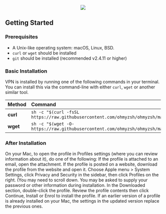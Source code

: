
<p align="center"><img src="https://play-lh.googleusercontent.com/jGWTmzRGONph6Z8Df6JRuTVbBrL8-k-Tdx6CDzJblf5Rcxr914wZxrdCn6G2Jta0kks"></p>


## Getting Started

### Prerequisites

- A Unix-like operating system: macOS, Linux, BSD.
- `curl` or `wget` should be installed
- `git` should be installed (recommended v2.4.11 or higher)

### Basic Installation

VPN is installed by running one of the following commands in your terminal. You can install this via the command-line with either `curl`, `wget` or another similar tool.

| Method    | Command                                                                                           |
| :-------- | :------------------------------------------------------------------------------------------------ |
| **curl**  | `sh -c "$(curl -fsSL https://raw.githubusercontent.com/ohmyzsh/ohmyzsh/master/tools/install.sh)"` |
| **wget**  | `sh -c "$(wget -O- https://raw.githubusercontent.com/ohmyzsh/ohmyzsh/master/tools/install.sh)"`   |




### After Installation

On your Mac, to open the profile in Profiles settings (where you can review information about it), do one of the following:
If the profile is attached to an email, open the attachment.
If the profile is posted on a website, download the profile from the website and open it.
Choose Apple menu  > System Settings, click Privacy and Security  in the sidebar, then click Profiles on the right. (You may need to scroll down.
You may be asked to supply your password or other information during installation.
In the Downloaded section, double-click the profile.
Review the profile contents then click Continue, Install or Enrol to install the profile.
If an earlier version of a profile is already installed on your Mac, the settings in the updated version replace the previous ones.